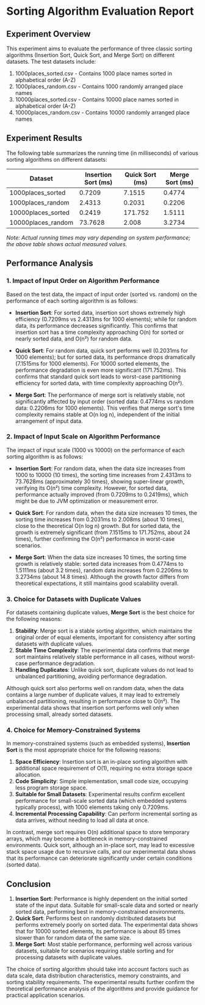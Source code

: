 # Sorting Algorithm Evaluation Report

## Experiment Overview

This experiment aims to evaluate the performance of three classic sorting algorithms (Insertion Sort, Quick Sort, and Merge Sort) on different datasets. The test datasets include:

1. 1000places_sorted.csv - Contains 1000 place names sorted in alphabetical order (A-Z)
2. 1000places_random.csv - Contains 1000 randomly arranged place names
3. 10000places_sorted.csv - Contains 10000 place names sorted in alphabetical order (A-Z)
4. 10000places_random.csv - Contains 10000 randomly arranged place names

## Experiment Results

The following table summarizes the running time (in milliseconds) of various sorting algorithms on different datasets:

| Dataset | Insertion Sort (ms) | Quick Sort (ms) | Merge Sort (ms) |
|--------|--------------|--------------|--------------|
| 1000places_sorted | 0.7209 | 7.1515 | 0.4774 |
| 1000places_random | 2.4313 | 0.2031 | 0.2206 |
| 10000places_sorted | 0.2419 | 171.752 | 1.5111 |
| 10000places_random | 73.7628 | 2.008 | 3.2734 |

*Note: Actual running times may vary depending on system performance; the above table shows actual measured values.*

## Performance Analysis

### 1. Impact of Input Order on Algorithm Performance

Based on the test data, the impact of input order (sorted vs. random) on the performance of each sorting algorithm is as follows:

- **Insertion Sort**: For sorted data, insertion sort shows extremely high efficiency (0.7209ms vs 2.4313ms for 1000 elements); while for random data, its performance decreases significantly. This confirms that insertion sort has a time complexity approaching O(n) for sorted or nearly sorted data, and O(n²) for random data.

- **Quick Sort**: For random data, quick sort performs well (0.2031ms for 1000 elements); but for sorted data, its performance drops dramatically (7.1515ms for 1000 elements). For 10000 sorted elements, the performance degradation is even more significant (171.752ms). This confirms that standard quick sort leads to worst-case partitioning efficiency for sorted data, with time complexity approaching O(n²).

- **Merge Sort**: The performance of merge sort is relatively stable, not significantly affected by input order (sorted data: 0.4774ms vs random data: 0.2206ms for 1000 elements). This verifies that merge sort's time complexity remains stable at O(n log n), independent of the initial arrangement of input data.

### 2. Impact of Input Scale on Algorithm Performance

The impact of input scale (1000 vs 10000) on the performance of each sorting algorithm is as follows:

- **Insertion Sort**: For random data, when the data size increases from 1000 to 10000 (10 times), the sorting time increases from 2.4313ms to 73.7628ms (approximately 30 times), showing super-linear growth, verifying its O(n²) time complexity. However, for sorted data, performance actually improved (from 0.7209ms to 0.2419ms), which might be due to JVM optimization or measurement error.

- **Quick Sort**: For random data, when the data size increases 10 times, the sorting time increases from 0.2031ms to 2.008ms (about 10 times), close to the theoretical O(n log n) growth. But for sorted data, the growth is extremely significant (from 7.1515ms to 171.752ms, about 24 times), further confirming the O(n²) performance in worst-case scenarios.

- **Merge Sort**: When the data size increases 10 times, the sorting time growth is relatively stable: sorted data increases from 0.4774ms to 1.5111ms (about 3.2 times), random data increases from 0.2206ms to 3.2734ms (about 14.8 times). Although the growth factor differs from theoretical expectations, it still maintains good scalability overall.

### 3. Choice for Datasets with Duplicate Values

For datasets containing duplicate values, **Merge Sort** is the best choice for the following reasons:

1. **Stability**: Merge sort is a stable sorting algorithm, which maintains the original order of equal elements, important for consistency after sorting datasets with duplicate values.
2. **Stable Time Complexity**: The experimental data confirms that merge sort maintains relatively stable performance in all cases, without worst-case performance degradation.
3. **Handling Duplicates**: Unlike quick sort, duplicate values do not lead to unbalanced partitioning, avoiding performance degradation.

Although quick sort also performs well on random data, when the data contains a large number of duplicate values, it may lead to extremely unbalanced partitioning, resulting in performance close to O(n²). The experimental data shows that insertion sort performs well only when processing small, already sorted datasets.

### 4. Choice for Memory-Constrained Systems

In memory-constrained systems (such as embedded systems), **Insertion Sort** is the most appropriate choice for the following reasons:

1. **Space Efficiency**: Insertion sort is an in-place sorting algorithm with additional space requirement of O(1), requiring no extra storage space allocation.
2. **Code Simplicity**: Simple implementation, small code size, occupying less program storage space.
3. **Suitable for Small Datasets**: Experimental results confirm excellent performance for small-scale sorted data (which embedded systems typically process), with 1000 elements taking only 0.7209ms.
4. **Incremental Processing Capability**: Can perform incremental sorting as data arrives, without needing to load all data at once.

In contrast, merge sort requires O(n) additional space to store temporary arrays, which may become a bottleneck in memory-constrained environments. Quick sort, although an in-place sort, may lead to excessive stack space usage due to recursive calls, and our experimental data shows that its performance can deteriorate significantly under certain conditions (sorted data).

## Conclusion

1. **Insertion Sort**: Performance is highly dependent on the initial sorted state of the input data. Suitable for small-scale data and sorted or nearly sorted data, performing best in memory-constrained environments.
2. **Quick Sort**: Performs best on randomly distributed datasets but performs extremely poorly on sorted data. The experimental data shows that for 10000 sorted elements, its performance is about 85 times slower than for random data of the same size.
3. **Merge Sort**: Most stable performance, performing well across various datasets, suitable for scenarios requiring stable sorting and for processing datasets with duplicate values.

The choice of sorting algorithm should take into account factors such as data scale, data distribution characteristics, memory constraints, and sorting stability requirements. The experimental results further confirm the theoretical performance analysis of the algorithms and provide guidance for practical application scenarios. 